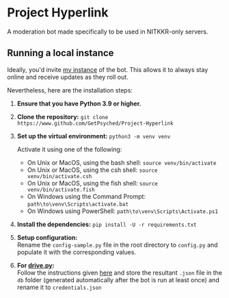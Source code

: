 # Project Hyperlink

A moderation bot made specifically to be used in NITKKR-only servers.

## Running a local instance

Ideally, you'd invite [my instance](https://discord.com/api/oauth2/authorize?client_id=789474485555953694&permissions=275834711254&scope=bot "Bot's invite link") of the bot. This allows it to always stay online and receive updates as they roll out.

Nevertheless, here are the installation steps:

1. **Ensure that you have Python 3.9 or higher.**

2. **Clone the repository:** `git clone https://www.github.com/GetPsyched/Project-Hyperlink`

3. **Set up the virtual environment:** `python3 -m venv venv`

    Activate it using one of the following:
    - On Unix or MacOS, using the bash shell: `source venv/bin/activate`
    - On Unix or MacOS, using the csh shell: `source venv/bin/activate.csh`
    - On Unix or MacOS, using the fish shell: `source venv/bin/activate.fish`
    - On Windows using the Command Prompt: `path\to\venv\Scripts\activate.bat`
    - On Windows using PowerShell: `path\to\venv\Scripts\Activate.ps1`

4. **Install the dependencies:** `pip install -U -r requirements.txt`

5. **Setup configuration:**<br>
    Rename the `config-sample.py` file in the root directory to `config.py` and populate it with the corresponding values.

6. **For [drive.py](cogs/drive.py "Queries a linked Google Drive"):**<br>
    Follow the instructions given [here](https://developers.google.com/drive/api/v3/quickstart/python "Setup instructions for the Google Drive API in Python") and store the resultant `.json` file in the `db` folder (generated automatically after the bot is run at least once) and rename it to `credentials.json`
